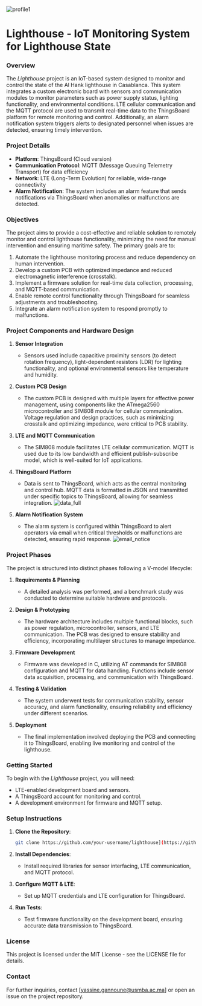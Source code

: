 ![profile1](https://github.com/user-attachments/assets/0da8725e-8b70-4d56-b087-c30ebe710fc4)

# **Lighthouse - IoT Monitoring System for Lighthouse State**

### **Overview**
The *Lighthouse* project is an IoT-based system designed to monitor and control the state of the Al Hank lighthouse in Casablanca. This system integrates a custom electronic board with sensors and communication modules to monitor parameters such as power supply status, lighting functionality, and environmental conditions. LTE cellular communication and the MQTT protocol are used to transmit real-time data to the ThingsBoard platform for remote monitoring and control. Additionally, an alarm notification system triggers alerts to designated personnel when issues are detected, ensuring timely intervention.

### **Project Details**
- **Platform**: ThingsBoard (Cloud version)
- **Communication Protocol**: MQTT (Message Queuing Telemetry Transport) for data efficiency
- **Network**: LTE (Long-Term Evolution) for reliable, wide-range connectivity
- **Alarm Notification**: The system includes an alarm feature that sends notifications via ThingsBoard when anomalies or malfunctions are detected.
  
### **Objectives**
The project aims to provide a cost-effective and reliable solution to remotely monitor and control lighthouse functionality, minimizing the need for manual intervention and ensuring maritime safety. The primary goals are to:
1. Automate the lighthouse monitoring process and reduce dependency on human intervention.
2. Develop a custom PCB with optimized impedance and reduced electromagnetic interference (crosstalk).
3. Implement a firmware solution for real-time data collection, processing, and MQTT-based communication.
4. Enable remote control functionality through ThingsBoard for seamless adjustments and troubleshooting.
5. Integrate an alarm notification system to respond promptly to malfunctions.

### **Project Components and Hardware Design**
1. **Sensor Integration**  
   - Sensors used include capacitive proximity sensors (to detect rotation frequency), light-dependent resistors (LDR) for lighting functionality, and optional environmental sensors like temperature and humidity.
  
2. **Custom PCB Design**  
   - The custom PCB is designed with multiple layers for effective power management, using components like the ATmega2560 microcontroller and SIM808 module for cellular communication. Voltage regulation and design practices, such as minimizing crosstalk and optimizing impedance, were critical to PCB stability.
  
3. **LTE and MQTT Communication**  
   - The SIM808 module facilitates LTE cellular communication. MQTT is used due to its low bandwidth and efficient publish-subscribe model, which is well-suited for IoT applications.

4. **ThingsBoard Platform**  
   - Data is sent to ThingsBoard, which acts as the central monitoring and control hub. MQTT data is formatted in JSON and transmitted under specific topics to ThingsBoard, allowing for seamless integration.
    ![data_full](https://github.com/user-attachments/assets/ca87851b-6b1f-46d3-b898-761781d36820)
5. **Alarm Notification System**  
   - The alarm system is configured within ThingsBoard to alert operators via email when critical thresholds or malfunctions are detected, ensuring rapid response.
     ![email_notice](https://github.com/user-attachments/assets/ee68ffd8-df3d-4622-bc40-52105fd2438d)


### **Project Phases**
The project is structured into distinct phases following a V-model lifecycle:
1. **Requirements & Planning**  
   - A detailed analysis was performed, and a benchmark study was conducted to determine suitable hardware and protocols.

2. **Design & Prototyping**  
   - The hardware architecture includes multiple functional blocks, such as power regulation, microcontroller, sensors, and LTE communication. The PCB was designed to ensure stability and efficiency, incorporating multilayer structures to manage impedance.

3. **Firmware Development**  
   - Firmware was developed in C, utilizing AT commands for SIM808 configuration and MQTT for data handling. Functions include sensor data acquisition, processing, and communication with ThingsBoard.

4. **Testing & Validation**  
   - The system underwent tests for communication stability, sensor accuracy, and alarm functionality, ensuring reliability and efficiency under different scenarios.

5. **Deployment**  
   - The final implementation involved deploying the PCB and connecting it to ThingsBoard, enabling live monitoring and control of the lighthouse.

### **Getting Started**
To begin with the *Lighthouse* project, you will need:
- LTE-enabled development board and sensors.
- A ThingsBoard account for monitoring and control.
- A development environment for firmware and MQTT setup.

### **Setup Instructions**
1. **Clone the Repository**:  
   ```bash
   git clone https://github.com/your-username/lighthouse](https://github.com/yassinegannoune/LIghtHouse-Monitoring.git)
   
2. **Install Dependencies**:
   - Install required libraries for sensor interfacing, LTE communication, and MQTT protocol.

3. **Configure MQTT & LTE**:
   - Set up MQTT credentials and LTE configuration for ThingsBoard.

4. **Run Tests**:
   - Test firmware functionality on the development board, ensuring accurate data transmission to ThingsBoard.

### **License**
This project is licensed under the MIT License - see the LICENSE file for details.

### **Contact**
For further inquiries, contact [yassine.gannoune@usmba.ac.ma] or open an issue on the project repository.
